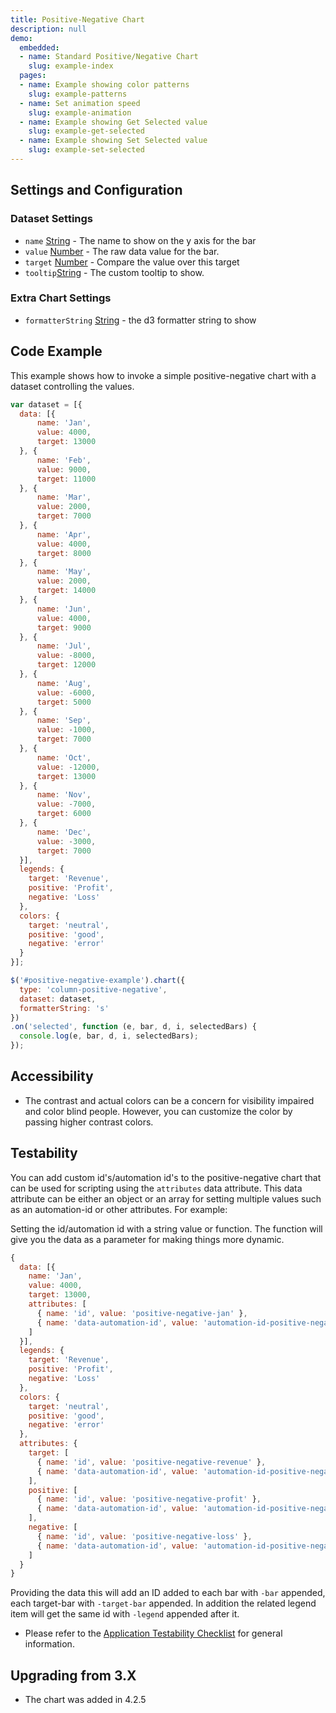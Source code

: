 ```yaml
---
title: Positive-Negative Chart
description: null
demo:
  embedded:
  - name: Standard Positive/Negative Chart
    slug: example-index
  pages:
  - name: Example showing color patterns
    slug: example-patterns
  - name: Set animation speed
    slug: example-animation
  - name: Example showing Get Selected value
    slug: example-get-selected
  - name: Example showing Set Selected value
    slug: example-set-selected
---
```


## Settings and Configuration

### Dataset Settings

- `name` <a href="https://developer.mozilla.org/en-US/docs/Web/JavaScript/Reference/Global_Objects/String" target="_blank">String</a> - The name to show on the y axis for the bar
- `value` <a href="https://developer.mozilla.org/en-US/docs/Web/JavaScript/Reference/Global_Objects/Number" target="_blank">Number</a> - The raw data value for the bar.
- `target` <a href="https://developer.mozilla.org/en-US/docs/Web/JavaScript/Reference/Global_Objects/Number" target="_blank">Number</a> - Compare the value over this target
- `tooltip`<a href="https://developer.mozilla.org/en-US/docs/Web/JavaScript/Reference/Global_Objects/String" target="_blank">String</a>  - The custom tooltip to show.

### Extra Chart Settings

- `formatterString` <a href="https://developer.mozilla.org/en-US/docs/Web/JavaScript/Reference/Global_Objects/String" target="_blank">String</a> - the d3 formatter string to show

## Code Example

This example shows how to invoke a simple positive-negative chart with a dataset controlling the values.

```javascript
var dataset = [{
  data: [{
      name: 'Jan',
      value: 4000,
      target: 13000
  }, {
      name: 'Feb',
      value: 9000,
      target: 11000
  }, {
      name: 'Mar',
      value: 2000,
      target: 7000
  }, {
      name: 'Apr',
      value: 4000,
      target: 8000
  }, {
      name: 'May',
      value: 2000,
      target: 14000
  }, {
      name: 'Jun',
      value: 4000,
      target: 9000
  }, {
      name: 'Jul',
      value: -8000,
      target: 12000
  }, {
      name: 'Aug',
      value: -6000,
      target: 5000
  }, {
      name: 'Sep',
      value: -1000,
      target: 7000
  }, {
      name: 'Oct',
      value: -12000,
      target: 13000
  }, {
      name: 'Nov',
      value: -7000,
      target: 6000
  }, {
      name: 'Dec',
      value: -3000,
      target: 7000
  }],
  legends: {
    target: 'Revenue',
    positive: 'Profit',
    negative: 'Loss'
  },
  colors: {
    target: 'neutral',
    positive: 'good',
    negative: 'error'
  }
}];

$('#positive-negative-example').chart({
  type: 'column-positive-negative',
  dataset: dataset,
  formatterString: 's'
})
.on('selected', function (e, bar, d, i, selectedBars) {
  console.log(e, bar, d, i, selectedBars);
});

```

## Accessibility

- The contrast and actual colors can be a concern for visibility impaired and color blind people. However, you can customize the color by passing higher contrast colors.

## Testability

You can add custom id's/automation id's to the positive-negative chart that can be used for scripting using the `attributes` data attribute. This data attribute can be either an object or an array for setting multiple values such as an automation-id or other attributes. For example:

Setting the id/automation id with a string value or function. The function will give you the data as a parameter for making things more dynamic.

```js
{
  data: [{
    name: 'Jan',
    value: 4000,
    target: 13000,
    attributes: [
      { name: 'id', value: 'positive-negative-jan' },
      { name: 'data-automation-id', value: 'automation-id-positive-negative-jan' }
    ]
  }],
  legends: {
    target: 'Revenue',
    positive: 'Profit',
    negative: 'Loss'
  },
  colors: {
    target: 'neutral',
    positive: 'good',
    negative: 'error'
  },
  attributes: {
    target: [
      { name: 'id', value: 'positive-negative-revenue' },
      { name: 'data-automation-id', value: 'automation-id-positive-negative-revenue' }
    ],
    positive: [
      { name: 'id', value: 'positive-negative-profit' },
      { name: 'data-automation-id', value: 'automation-id-positive-negative-profit' }
    ],
    negative: [
      { name: 'id', value: 'positive-negative-loss' },
      { name: 'data-automation-id', value: 'automation-id-positive-negative-loss' }
    ]
  }
}
```

Providing the data this will add an ID added to each bar with `-bar` appended, each target-bar with `-target-bar` appended. In addition the related legend item will get the same id with `-legend` appended after it.

- Please refer to the [Application Testability Checklist](https://design.infor.com/resources/application-testability-checklist) for general information.

## Upgrading from 3.X

- The chart was added in 4.2.5
